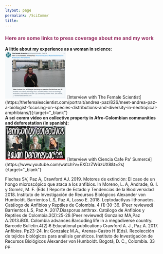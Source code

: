 ```yaml
---
layout: page
permalink: /SciComm/
title:  
---
```


<h3><span style="color: #993366;">Here are some links to press coverage about me and my work</span></h3>
<div>
 <strong>A little about my experience as a woman in science:</strong>
 </div>
 <img src="/images/Screen Shot 2020-04-06 at 12.13.39 PM.png" width="200">  
[Interview with The Female Scientist](https://thefemalescientist.com/portrait/andrea-paz/826/meet-andrea-paz-a-biologist-focusing-on-species-distributions-and-diversity-in-neotropical-amphibians/){:target="_blank"}

<div>
<strong>A sci comm video  on collective property in Afro-Colombian communities and deforestation (in spanish):</strong>
</div>
<img src="/images/CienciaCafe.jpg" width="200">     
[Interview with Ciencia Cafe Pa' Sumercé](https://www.youtube.com/watch?v=EXDzZW6zUX8&t=2s){:target="_blank"}

Flechas SV, Paz A, Crawford AJ. 2019. Motores de extinción: El caso de un hongo microscópico que ataca a los anfibios. In Moreno, L. A, Andrade, G. I. y Goméz, M. F. (Eds.) Reporte de Estado y Tendencias de la Biodiversidad 2018. Instituto de Investigación de Recursos Biológicos Alexander von Humboldt. 
Barrientos L.S, Paz A, Lasso E. 2018. Leptodactlyus lithonaetes. Catálogo de Anfibios y Reptiles de Colombia. 4 (1):30-36. (Peer reviewed)
Barrientos L.S, Paz A. 2017.Diasporus anthrax. Catálogo de Anfibios y Reptiles de Colombia.3(2):25-29.(Peer reviewed)
Gonzalez MA,Paz A.2013.iBOL Colombia advances:Barcoding life in a megadiverse country. Barcode Bulletin.4(2):6
Educational publications
Crawford A. J., Paz A. 2017. Anfibios. Pp23-24. In: Gonzalez M.A., Arenas-Castro H (Eds). Recolección de tejidos biológicos para análisis genéticos. Instituto de Investigación de Recursos Biológicos Alexander von Humboldt. Bogotá, D. C., Colombia. 33 pp.

